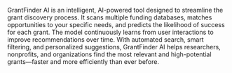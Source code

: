 GrantFinder AI is an intelligent, AI-powered tool designed to streamline the grant discovery process. It scans multiple funding databases, matches opportunities to your specific needs, and predicts the likelihood of success for each grant. The model continuously learns from user interactions to improve recommendations over time. With automated search, smart filtering, and personalized suggestions, GrantFinder AI helps researchers, nonprofits, and organizations find the most relevant and high-potential grants—faster and more efficiently than ever before.